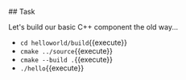 ## Task

Let's build our basic C++ component the old way...

* `cd helloworld/build`{{execute}}
* `cmake ../source`{{execute}}
* `cmake --build .`{{execute}}
* `./hello`{{execute}}
